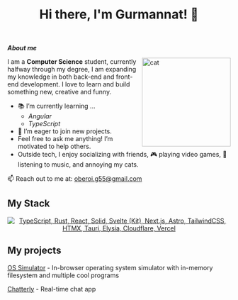 <h1 align="center">Hi there, I'm Gurmannat! 👋</h1>

<br>

***About me***

<img align="right" width=200px alt="cat" src="https://media1.tenor.com/m/0hFPh2AGi_wAAAAC/cat-computer.gif"/>

I am a **Computer Science** student, currently halfway through my degree, I am expanding my knowledge in both back-end and front-end development. I love to learn and build something new, creative and funny.

- 📚 I’m currently learning ...
  - *Angular*
  - *TypeScript*
- 🚀 I’m eager to join new projects.
- Feel free to ask me anything! I’m motivated to help others.
- Outside tech, I enjoy socializing with friends, 🎮 playing video games, 🎵 listening to music, and annoying my cats.

📫 Reach out to me at: <a href="oberoi.g55@gmail.com">oberoi.g55@gmail.com</a>
<br>

## My Stack
<p align="center">
  <a href="#">
    <img src="https://skillicons.dev/icons?i=ts,react,solidjs,svelte,nextjs,tailwindcss,htmx,java,python,mongodb,cloudflare,vercel" alt="TypeScript, Rust, React, Solid, Svelte (Kit), Next.js, Astro, TailwindCSS, HTMX, Tauri, Elysia, Cloudflare, Vercel">
  </a>
</p>


## My projects

[OS Simulator](https://mannat.dev) - In-browser operating system simulator with in-memory filesystem and multiple cool programs

[Chatterly](https://chatterly-xjg6.onrender.com/login) - Real-time chat app
